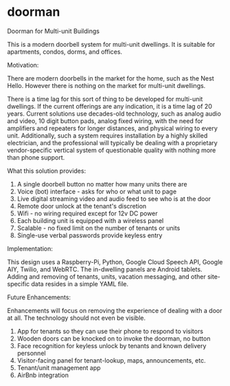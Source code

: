 # doorman
Doorman for Multi-unit Buildings

This is a modern doorbell system for multi-unit dwellings.  It is suitable for
apartments, condos, dorms, and offices.


Motivation:

There are modern doorbells in the market for the home, such as the Nest Hello.
However there is nothing on the market for multi-unit dwellings.

There is a time lag for this sort of thing to be developed for multi-unit
dwellings.  If the current offerings are any indication, it is a time lag of
20 years.  Current solutions use decades-old technology, such as analog audio
and video, 10 digit button pads, analog fixed wiring, with the need for
amplifiers and repeaters for longer distances, and physical wiring to every
unit.  Additionally, such a system requires installation by a highly skilled
electrician, and the professional will typically be dealing with a proprietary
vendor-specific vertical system of questionable quality with nothing more than
phone support.


What this solution provides:

1. A single doorbell button no matter how many units there are
2. Voice (bot) interface - asks for who or what unit to page
3. Live digital streaming video and audio feed to see who is at the door
4. Remote door unlock at the tenant's discretion
5. Wifi - no wiring required except for 12v DC power
6. Each building unit is equipped with a wireless panel
7. Scalable - no fixed limit on the number of tenants or units
8. Single-use verbal passwords provide keyless entry


Implementation:

This design uses a Raspberry-Pi, Python, Google Cloud Speech API, Google AIY,
Twilio, and WebRTC.  The in-dwelling panels are Android tablets.  Adding and
removing of tenants, units, vacation messaging, and other site-specific data
resides in a simple YAML file.


Future Enhancements:

Enhancements will focus on removing the experience of dealing with a door at
all.  The technology should not even be visible.
1. App for tenants so they can use their phone to respond to visitors
2. Wooden doors can be knocked on to invoke the doorman, no button
3. Face recognition for keyless unlock by tenants and known delivery personnel
4. Visitor-facing panel for tenant-lookup, maps, announcements, etc.
5. Tenant/unit management app
6. AirBnb integration
